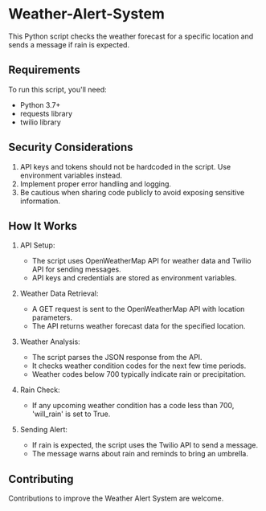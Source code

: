 # Weather-Alert-System
This Python script checks the weather forecast for a specific location and sends a message if rain is expected. 


## Requirements

To run this script, you'll need:

- Python 3.7+
- requests library
- twilio library
  
## Security Considerations

1. API keys and tokens should not be hardcoded in the script. Use environment variables instead.
3. Implement proper error handling and logging.
4. Be cautious when sharing code publicly to avoid exposing sensitive information.
   
## How It Works

1. API Setup:
   - The script uses OpenWeatherMap API for weather data and Twilio API for sending messages.
   - API keys and credentials are stored as environment variables.

2. Weather Data Retrieval:
   - A GET request is sent to the OpenWeatherMap API with location parameters.
   - The API returns weather forecast data for the specified location.

3. Weather Analysis:
   - The script parses the JSON response from the API.
   - It checks weather condition codes for the next few time periods.
   - Weather codes below 700 typically indicate rain or precipitation.

4. Rain Check:
   - If any upcoming weather condition has a code less than 700, 'will_rain' is set to True.

5. Sending Alert:
   - If rain is expected, the script uses the Twilio API to send a message.
   - The message warns about rain and reminds to bring an umbrella.

## Contributing

Contributions to improve the Weather Alert System are welcome.
